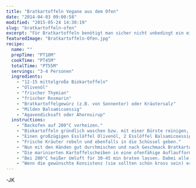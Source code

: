 ```yaml
---
title: "Bratkartoffeln Vegane aus dem Ofen"
date: "2014-04-03 09:00:58"
modified: "2015-05-24 14:30:19"
slug: "bratkartoffeln-ofen"
excerpt: "Für Bratkartoffeln benötigt man sicher nicht unbedingt ein eigenes Rezept. Diese fettarme Version beinhaltet jedoch eine kleine Geheimzutat, die den Bratkartoffeln einen schmackhaften Twist verleiht."
featuredImage: "Bratkartoffeln-Ofen.jpg"
recipe:
  name: ""
  prepTime: "PT10M"
  cookTime: "PT45M"
  totalTime: "PT55M"
  servings: "3-4 Personen"
  ingredients:
    - "12-15 mittelgroße Biokartoffeln"
    - "Olivenöl"
    - "frischer Thymian"
    - "frischer Rosmarin"
    - "Bratkartoffelgewürz (z.B. von Sonnentor) oder Kräutersalz"
    - "Milden Balsamicoessig"
    - "Agavendicksaft oder Ahornsirup"
  instructions:
    - "Backofen auf 200°C vorheizen."
    - "Biokartoffeln gründlich waschen bzw. mit einer Bürste reinigen, in dünne Scheiben schneiden (bei Biokartoffeln kann die Schale getrost mitgegessen werden) und in eine große Schüssel geben."
    - "Einen großzügigen Esslöffel Olivenöl, 2 Esslöffel Balsamicoessig und 1 Esslöffel Agavendicksaft oder Ahornsirup dazugeben."
    - "Frische Kräuter rebeln und ebenfalls in die Schüssel geben."
    - "Nun mit den Händen gut durchmischen und nach Geschmack Bratkartoffelgewürz oder Kräutersalz hinzufügen."
    - "Die marinierten Kartoffelscheiben in eine ofenfähige Auflaufform bzw. auf ein Blech mit hohen Rändern geben und darauf achten, dass sie nicht zu sehr übereinander liegen."
    - "Bei 200°C heißer Umluft für 30-45 min braten lassen. Dabei alle 10 Minuten mit einem weiteren Esslöffel Balsamicoessig \"aufgießen\" und gut durchmischen. Das gibt den Kartoffeln eine malzig-süße Note, die toll mit den Brataromen und Kräutern harmoniert und sorgt außerdem dafür, dass die Kartoffeln nicht am Blech anbrennen oder festkleben."
    - "Wenn die gewünschte Konsistenz (sie sollten schön kross sein) erreicht ist, aus dem Backrohr nehmen und gleich servieren."
---
```


-JK